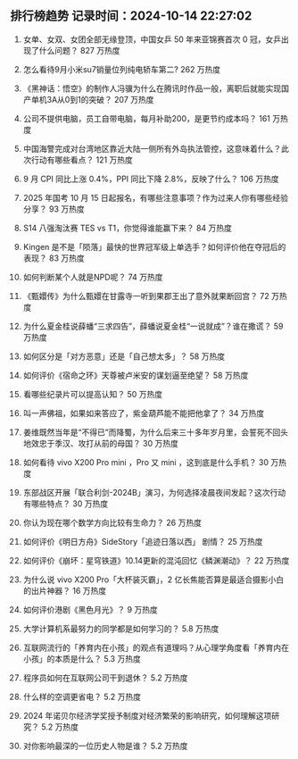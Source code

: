 
## 排行榜趋势 记录时间：2024-10-14 22:27:02
  
  1. 女单、女双、女团全部无缘登顶，中国女乒 50 年来亚锦赛首次 0 冠，女乒出现了什么问题？ 827 万热度
    
  2. 怎么看待9月小米su7销量位列纯电轿车第二? 262 万热度
    
  3. 《黑神话：悟空》的制作人冯骥为什么在腾讯时作品一般，离职后就能实现国产单机3A从0到1的突破？ 207 万热度
    
  4. 公司不提供电脑，员工自带电脑，每月补助200，是更节约成本吗？ 161 万热度
    
  5. 中国海警完成对台湾地区靠近大陆一侧所有外岛执法管控，这意味着什么？此次行动有哪些看点？ 121 万热度
    
  6. 9 月 CPI 同比上涨 0.4%，PPI 同比下降 2.8%，反映了什么？ 106 万热度
    
  7. 2025 年国考 10 月 15 日起报名，有哪些注意事项？作为过来人你有哪些经验分享？ 93 万热度
    
  8. S14 八强淘汰赛 TES vs T1，你觉得谁能赢下来？ 84 万热度
    
  9. Kingen 是不是「陨落」最快的世界冠军级上单选手？如何评价他在夺冠后的表现？ 83 万热度
    
  10. 如何判断某个人就是NPD呢？ 74 万热度
    
  11. 《甄嬛传》为什么甄嬛在甘露寺一听到果郡王出了意外就果断回宫？ 72 万热度
    
  12. 为什么夏金桂说薛蟠“三求四告”，薛蟠说夏金桂“一说就成”？谁在撒谎？ 59 万热度
    
  13. 如何区分是「对方恶意」还是「自己想太多」？ 58 万热度
    
  14. 如何评价《宿命之环》天尊被卢米安的谋划逼至绝望？ 58 万热度
    
  15. 看哪些纪录片可以提高认知？ 50 万热度
    
  16. 叫一声佛祖，如果如来答应了，紫金葫芦能不能把他拿了？ 34 万热度
    
  17. 姜维既然当年是“不得已”而降蜀，为什么后来三十多年岁月里，会誓死不回头地效忠于季汉、攻打从前的母国？ 30 万热度
    
  18. 如何看待 vivo X200 Pro mini ，Pro 又 mini ，这到底是什么手机？ 30 万热度
    
  19. 东部战区开展「联合利剑-2024B」演习，为何选择凌晨夜间发起？这次行动有哪些特点？ 30 万热度
    
  20. 你认为现在哪个数学方向比较有生命力？ 26 万热度
    
  21. 如何评价《明日方舟》SideStory「追迹日落以西」 剧情？ 25 万热度
    
  22. 如何评价《崩坏：星穹铁道》10.14更新的混沌回忆《鳞渊潮动》？ 22 万热度
    
  23. 为什么说 vivo X200 Pro「大杯装灭霸」，2 亿长焦能否算是最适合摄影小白的出片神器？ 16 万热度
    
  24. 如何评价港剧《黑色月光》？ 9 万热度
    
  25. 大学计算机系最努力的同学都是如何学习的？ 5.8 万热度
    
  26. 互联网流行的「养育内在小孩」的观点有道理吗？从心理学角度看「养育内在小孩」的本质是什么？ 5.3 万热度
    
  27. 程序员如何在互联网公司干到退休？ 5.2 万热度
    
  28. 什么样的空调更省电？ 5.2 万热度
    
  29. 2024 年诺贝尔经济学奖授予制度对经济繁荣的影响研究，如何理解这项研究？ 5.2 万热度
    
  30. 对你影响最深的一位历史人物是谁？ 5.2 万热度
    
